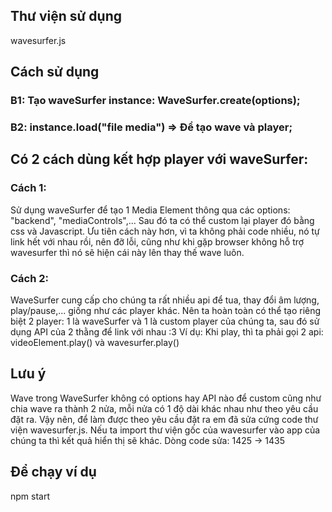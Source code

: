 ## Thư viện sử dụng
wavesurfer.js
## Cách sử dụng
### B1: Tạo waveSurfer instance: WaveSurfer.create(options);
### B2: instance.load("file media") => Để tạo wave và player;

## Có 2 cách dùng kết hợp player với waveSurfer:
### Cách 1: 
Sử dụng waveSurfer để tạo 1 Media Element thông qua các options: "backend", "mediaControls",... Sau đó ta có thể custom lại player đó bằng css và Javascript.
Ưu tiên cách này hơn, vì ta không phải code nhiều, nó tự link hết với nhau rồi, nên đỡ lỗi, cũng như khi gặp browser không hỗ trợ wavesurfer thì nó sẽ hiện cái này lên thay thế wave luôn.

### Cách 2: 
WaveSurfer cung cấp cho chúng ta rất nhiều api để tua, thay đổi âm lượng, play/pause,... giống như các player khác. Nên ta hoàn toàn có thể tạo riêng biệt 2 player: 1 là waveSurfer và 1 là custom player của chúng ta, sau đó sử dụng API của 2 thằng để link với nhau :3
Ví dụ: Khi play, thì ta phải gọi 2 api: videoElement.play() và wavesurfer.play()

## Lưu ý
Wave trong WaveSurfer không có options hay API nào để custom cũng như chia wave ra thành 2 nửa, mỗi nửa có 1 độ dài khác nhau như theo yêu cầu đặt ra.
Vậy nên, để làm được theo yêu cầu đặt ra em đã sửa cứng code thư viện wavesurfer.js. Nếu ta import thư viện gốc của wavesurfer vào app của chúng ta thì kết quả hiển thị sẽ khác.
Dòng code sửa: 1425 -> 1435

## Để chạy ví dụ
npm start
